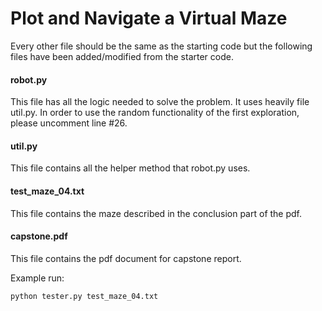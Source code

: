 # Plot and Navigate a Virtual Maze

Every other file should be the same as the starting code but the following files have been added/modified from the starter code.

#### robot.py
This file has all the logic needed to solve the problem. It uses heavily file util.py. In order to use the random functionality of the first exploration, please uncomment line #26.

#### util.py

This file contains all the helper method that robot.py uses.

#### test_maze_04.txt

This file contains the maze described in the conclusion part of the pdf.

#### capstone.pdf

This file contains the pdf document for capstone report.

Example run:

```python tester.py test_maze_04.txt```
